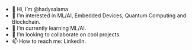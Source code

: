 - 👋 Hi, I’m @hadysalama
- 👀 I’m interested in ML/AI, Embedded Devices, Quantum Computing and Blockchain.
- 🌱 I’m currently learning ML/AI.
- 💞️ I’m looking to collaborate on cool projects.
- 📫 How to reach me: LinkedIn.

<!---
hadysalama/hadysalama is a ✨ special ✨ repository because its `README.md` (this file) appears on your GitHub profile.
You can click the Preview link to take a look at your changes.
--->

